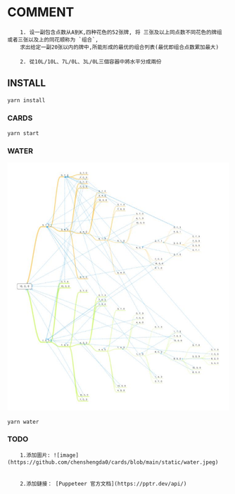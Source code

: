 # COMMENT

```
    1. 设一副包含点数从A到K,四种花色的52张牌, 将 三张及以上同点数不同花色的牌组 或者三张以及上的同花顺称为 `组合`,
    求出给定一副20张以内的牌中,所能形成的最优的组合列表(最优即组合点数累加最大)

    2. 從10L/10L、7L/0L、3L/0L三個容器中將水平分成兩份
```

## INSTALL
```
yarn install
```

### CARDS

```
yarn start
```

### WATER
![image](https://github.com/chenshengda0/cards/blob/main/static/water.jpeg)
```
yarn water
```

### TODO
```
    1.添加圖片: ![image](https://github.com/chenshengda0/cards/blob/main/static/water.jpeg)


    2.添加鏈接： [Puppeteer 官方文档](https://pptr.dev/api/)
```